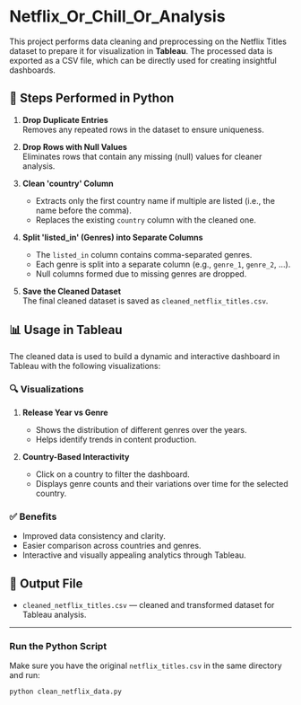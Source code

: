 # Netflix_Or_Chill_Or_Analysis

This project performs data cleaning and preprocessing on the Netflix Titles dataset to prepare it for visualization in **Tableau**. The processed data is exported as a CSV file, which can be directly used for creating insightful dashboards.

## 📌 Steps Performed in Python

1. **Drop Duplicate Entries**  
   Removes any repeated rows in the dataset to ensure uniqueness.

2. **Drop Rows with Null Values**  
   Eliminates rows that contain any missing (null) values for cleaner analysis.

3. **Clean 'country' Column**  
   - Extracts only the first country name if multiple are listed (i.e., the name before the comma).
   - Replaces the existing `country` column with the cleaned one.

4. **Split 'listed_in' (Genres) into Separate Columns**  
   - The `listed_in` column contains comma-separated genres.
   - Each genre is split into a separate column (e.g., `genre_1`, `genre_2`, ...).
   - Null columns formed due to missing genres are dropped.

5. **Save the Cleaned Dataset**  
   The final cleaned dataset is saved as `cleaned_netflix_titles.csv`.

## 📊 Usage in Tableau

The cleaned data is used to build a dynamic and interactive dashboard in Tableau with the following visualizations:

### 🔍 Visualizations

1. **Release Year vs Genre**  
   - Shows the distribution of different genres over the years.
   - Helps identify trends in content production.

2. **Country-Based Interactivity**  
   - Click on a country to filter the dashboard.
   - Displays genre counts and their variations over time for the selected country.

### ✅ Benefits

- Improved data consistency and clarity.
- Easier comparison across countries and genres.
- Interactive and visually appealing analytics through Tableau.

## 📁 Output File

- `cleaned_netflix_titles.csv` — cleaned and transformed dataset for Tableau analysis.

---

### Run the Python Script

Make sure you have the original `netflix_titles.csv` in the same directory and run:

```bash
python clean_netflix_data.py
